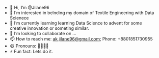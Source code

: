 - 👋 Hi, I’m @Jilane96
- 👀 I’m interested in belnding my domain of Textile Engineering with Data Scienece
- 🌱 I’m currently learning learning Data Science to advent for some creative innovation or someting similar.
- 💞️ I’m looking to collaborate on ...
- 📫 How to reach me: ak.jilane96@gmail.com; Phone: +8801851730955
- 😄 Pronouns: 🧍‍♂️🏃‍♂️
- ⚡ Fun fact: Lets do it.

<!---
Jilane96/Jilane96 is a ✨ special ✨ repository because its `README.md` (this file) appears on your GitHub profile.
You can click the Preview link to take a look at your changes.
--->
